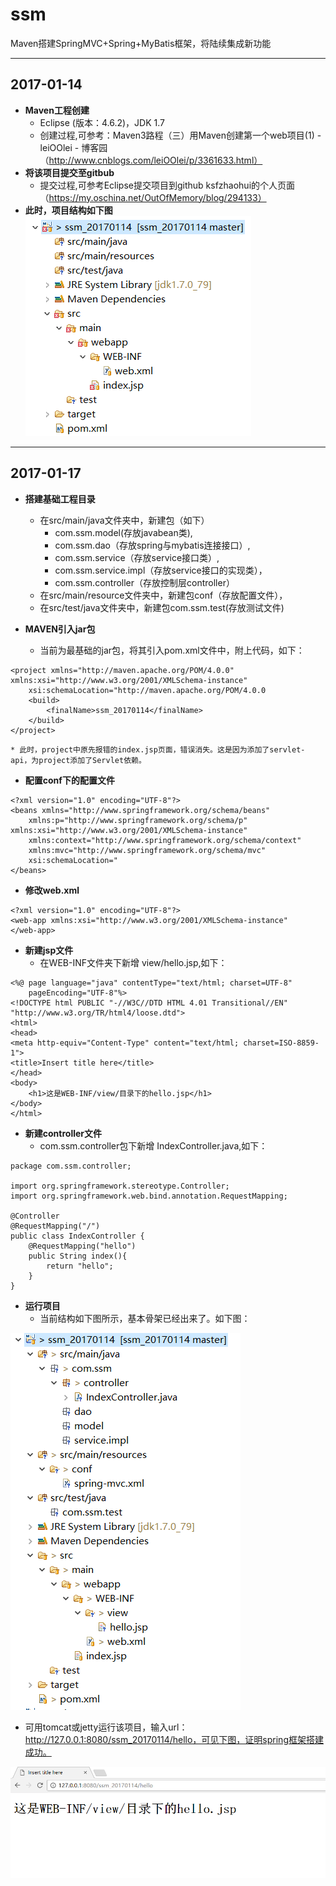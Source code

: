 # ssm
Maven搭建SpringMVC+Spring+MyBatis框架，将陆续集成新功能

---
## 2017-01-14
- **Maven工程创建**
    * Eclipse (版本：4.6.2)，JDK 1.7
    * 创建过程,可参考：Maven3路程（三）用Maven创建第一个web项目(1) - leiOOlei - 博客园（http://www.cnblogs.com/leiOOlei/p/3361633.html）
- **将该项目提交至gitbub**
    * 提交过程,可参考Eclipse提交项目到github ksfzhaohui的个人页面（https://my.oschina.net/OutOfMemory/blog/294133）
- **此时，项目结构如下图**
![](https://raw.githubusercontent.com/jiangcaijun/pictureAsset/HEAD/src/ssm_20170114/2017-01-16_104235.png)
---

## 2017-01-17

- **搭建基础工程目录**
    * 在src/main/java文件夹中，新建包（如下）
      * com.ssm.model(存放javabean类),
      * com.ssm.dao（存放spring与mybatis连接接口）,
      * com.ssm.service（存放service接口类）,
      * com.ssm.service.impl（存放service接口的实现类），
      * com.ssm.controller（存放控制层controller）
    * 在src/main/resource文件夹中，新建包conf（存放配置文件），
    * 在src/test/java文件夹中，新建包com.ssm.test(存放测试文件)

- **MAVEN引入jar包**
	* 当前为最基础的jar包，将其引入pom.xml文件中，附上代码，如下：
```
<project xmlns="http://maven.apache.org/POM/4.0.0" xmlns:xsi="http://www.w3.org/2001/XMLSchema-instance"
	xsi:schemaLocation="http://maven.apache.org/POM/4.0.0 
	<build>
		<finalName>ssm_20170114</finalName>
	</build>
</project>
```
	* 此时，project中原先报错的index.jsp页面，错误消失。这是因为添加了servlet-api，为project添加了Servlet依赖。

- **配置conf下的配置文件**

```
<?xml version="1.0" encoding="UTF-8"?>
<beans xmlns="http://www.springframework.org/schema/beans"
	xmlns:p="http://www.springframework.org/schema/p" xmlns:xsi="http://www.w3.org/2001/XMLSchema-instance"
	xmlns:context="http://www.springframework.org/schema/context"
	xmlns:mvc="http://www.springframework.org/schema/mvc"
	xsi:schemaLocation="
</beans>
```
- **修改web.xml**

```
<?xml version="1.0" encoding="UTF-8"?>
<web-app xmlns:xsi="http://www.w3.org/2001/XMLSchema-instance"
</web-app>
```

- **新建jsp文件**
	* 在WEB-INF文件夹下新增 view/hello.jsp,如下：
```
<%@ page language="java" contentType="text/html; charset=UTF-8"
	pageEncoding="UTF-8"%>
<!DOCTYPE html PUBLIC "-//W3C//DTD HTML 4.01 Transitional//EN" "http://www.w3.org/TR/html4/loose.dtd">
<html>
<head>
<meta http-equiv="Content-Type" content="text/html; charset=ISO-8859-1">
<title>Insert title here</title>
</head>
<body>
	<h1>这是WEB-INF/view/目录下的hello.jsp</h1>
</body>
</html>
```

- **新建controller文件**
	* com.ssm.controller包下新增 IndexController.java,如下：

```
package com.ssm.controller;

import org.springframework.stereotype.Controller;
import org.springframework.web.bind.annotation.RequestMapping;

@Controller
@RequestMapping("/")
public class IndexController {
	@RequestMapping("hello")
	public String index(){
		return "hello";
	}
}
```

- **运行项目**
  * 当前结构如下图所示，基本骨架已经出来了。如下图：
  
![](https://raw.githubusercontent.com/jiangcaijun/pictureAsset/HEAD/src/ssm_20170114/2017-01-18_004214.png)
 * 可用tomcat或jetty运行该项目，输入url：http://127.0.0.1:8080/ssm_20170114/hello，可见下图，证明spring框架搭建成功。
 
![](https://raw.githubusercontent.com/jiangcaijun/pictureAsset/HEAD/src/ssm_20170114/2017-01-18_004028.png)
